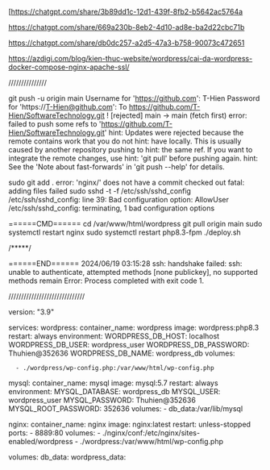 [https://chatgpt.com/share/3b89dd1c-12d1-439f-8fb2-b5642ac5764a

https://chatgpt.com/share/669a230b-8eb2-4d10-ad8e-ba2d22cbc71b

https://chatgpt.com/share/db0dc257-a2d5-47a3-b758-90073c472651

https://azdigi.com/blog/kien-thuc-website/wordpress/cai-da-wordpress-docker-compose-nginx-apache-ssl/

///////////////

git push -u origin main 
Username for 'https://github.com': T-Hien
Password for 'https://T-Hien@github.com': 
To https://github.com/T-Hien/SoftwareTechnology.git
 ! [rejected]          main -> main (fetch first)
error: failed to push some refs to 'https://github.com/T-Hien/SoftwareTechnology.git'
hint: Updates were rejected because the remote contains work that you do not
hint: have locally. This is usually caused by another repository pushing to
hint: the same ref. If you want to integrate the remote changes, use
hint: 'git pull' before pushing again.
hint: See the 'Note about fast-forwards' in 'git push --help' for details.


sudo git add .
error: 'nginx/' does not have a commit checked out
fatal: adding files failed
 sudo sshd -t -f /etc/ssh/sshd_config
/etc/ssh/sshd_config: line 39: Bad configuration option: AllowUser
/etc/ssh/sshd_config: terminating, 1 bad configuration options



======CMD======
cd /var/www/html/wordpress
git pull origin main
sudo systemctl restart nginx
sudo systemctl restart php8.3-fpm
./deploy.sh

/*****/



======END======
2024/06/19 03:15:28 ssh: handshake failed: ssh: unable to authenticate, attempted methods [none publickey], no supported methods remain
Error: Process completed with exit code 1.



//////////////////////////////

version: "3.9"

services:
  wordpress:
    container_name: wordpress
    image: wordpress:php8.3
    restart: always
    environment:
      WORDPRESS_DB_HOST: localhost
      WORDPRESS_DB_USER: wordpress_user
      WORDPRESS_DB_PASSWORD: Thuhien@352636
      WORDPRESS_DB_NAME: wordpress_db
    volumes:

      - ./wordpress/wp-config.php:/var/www/html/wp-config.php


  mysql:
    container_name: mysql
    image: mysql:5.7
    restart: always
    environment:
      MYSQL_DATABASE: wordpress_db
      MYSQL_USER: wordpress_user
      MYSQL_PASSWORD: Thuhien@352636
      MYSQL_ROOT_PASSWORD: 352636
    volumes:
      - db_data:/var/lib/mysql

  nginx:
    container_name: nginx
    image: nginx:latest
    restart: unless-stopped
    ports:
      - 8889:80
    volumes:
      - ./nginx/conf:/etc/nginx/sites-enabled/wordpress
      - ./wordpress:/var/www/html/wp-config.php


volumes:
  db_data:
  wordpress_data:
